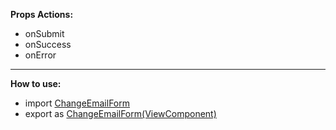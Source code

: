 <p>
<b>Props Actions: </b>
<ul>
<li>onSubmit</li>
<li>onSuccess</li>
<li>onError</li>
</ul>
</p>
<hr />
<p>
<b>How to use: </b>
<ul>
<li>import <u>ChangeEmailForm</u></li>
<li>export as <u>ChangeEmailForm(ViewComponent)</u></li>
</ul>
</p>
